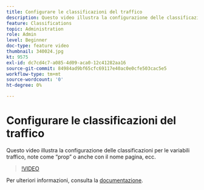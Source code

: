```yaml
---
title: Configurare le classificazioni del traffico
description: Questo video illustra la configurazione delle classificazioni per le variabili traffico, note come “prop” o anche con il nome pagina, ecc.
feature: Classifications
topic: Administration
role: Admin
level: Beginner
doc-type: feature video
thumbnail: 340024.jpg
kt: 9575
exl-id: dc7cd4c7-a085-4d09-aca0-12c41282aa16
source-git-commit: 84984ad9bf65cfc69117e40ac0e0cfe503cac5e5
workflow-type: tm+mt
source-wordcount: '0'
ht-degree: 0%

---
```


# Configurare le classificazioni del traffico

Questo video illustra la configurazione delle classificazioni per le variabili traffico, note come “prop” o anche con il nome pagina, ecc.

>[!VIDEO](https://video.tv.adobe.com/v/340024/?quality=12&learn=on)

Per ulteriori informazioni, consulta la [documentazione](https://experienceleague.adobe.com/docs/analytics/admin/admin-tools/traffic-variables/traffic-classifications.html?lang=it).
